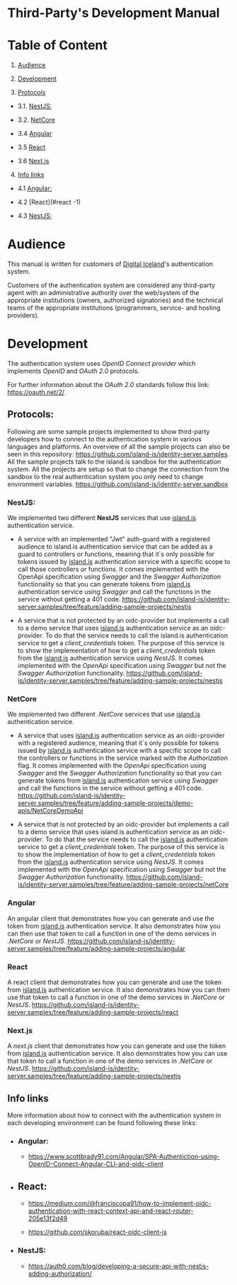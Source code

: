 # Third-Party's Development Manual

# Table of Content 

1. [Audience](#audience)

2. [Development](#development)

3. [Protocols](#protocols)

 - 3.1. [NestJS:](#nestjs)

 - 3.2. [NetCore](#netcore)

 - 3.4 [Angular](#angular)

 - 3.5 [React](#react)

 - 3.6 [Next.js](#nextjs)

4. [Info links](#info-links)

 - 4.1 [Angular:](#angular-1)

 - 4.2 [React](#react -1)

 - 4.3 [NestJS:](#nestjs)

# <a name="audience"></a>Audience

This manual is written for customers of [Digital Iceland](https://island.is/)'s authentication system.

Customers of the authentication system are considered any third-party agent with an administrative authority over the web/system of the appropriate institutions (owners, authorized signatories) and the technical teams of the appropriate institutions (programmers, service- and hosting providers).

# <a name="development"></a>Development 

The authentication system uses *OpenID Connect provider* which implements *OpenID* and *OAuth 2.0* protocols.

For further information about the *OAuth 2.0* standards follow this link: <https://oauth.net/2/>

## <a name="protocols"></a>Protocols:

Following are some sample projects implemented to show third-party developers how to connect to the authentication system in various languages and platforms.
An overview of all the sample projects can also be seen in this repository:
<https://github.com/island-is/identity-server.samples>.
All the sample projects talk to the island.is sandbox for the authentication system.
All the projects are setup so that to change the connection from the sandbox to the real authentication system you only need to change environment variables.
<https://github.com/island-is/identity-server.sandbox>

### <a name="nestjs"></a>NestJS:

We implemented two different **NestJS** services that use [island.is](https://island.is/) authentication service.

  - A service with an implemented "Jwt" auth-guard with a registered audience to island.is authentication service that can be added as a guard to controllers or functions, meaning that it´s only possible for tokens issued by [island.is](https://island.is/) authentication service with a specific scope to call those controllers or functions.
  It comes implemented with the OpenApi specification using *Swagger* and the *Swagger Authorization* functionality so that you can generate tokens from [island.is](https://island.is/) authentication service using *Swagger* and call the functions in the service without getting a 401 code.
  <https://github.com/island-is/identity-server.samples/tree/feature/adding-sample-projects/nestjs>

  - A service that is not protected by an oidc-provider but implements a call to a demo service that uses [island.is](https://island.is/) authentication service as an oidc-provider. To do that the service needs to call the island.is authentication service to get a *client_credentials* token. The purpose of this service is to show the implementation of how to get a *client_credentials* token from the [island.is](https://island.is/) authentication service using *NestJS*.
  It comes implemented with the *OpenApi* specification using *Swagger* but not the *Swagger Authorization* functionality.
  <https://github.com/island-is/identity-server.samples/tree/feature/adding-sample-projects/nestjs>

### <a name="netcore"></a>NetCore

We implemented two different *.NetCore* services that use [island.is](https://island.is/) authentication service.

  - A service that uses [island.is](https://island.is/) authentication service as an oidc-provider with a registered audience, meaning that it´s only possible for tokens issued by [island.is](https://island.is/) authentication service with a specific scope to call the controllers or functions in the service marked with the *Authorization* flag.
  It comes implemented with the *OpenApi* specification using *Swagger* and the *Swagger Authorization* functionality so that you can generate tokens from [island.is](https://island.is/) authentication service using *Swagger* and call the functions in the service without getting a 401 code.
  <https://github.com/island-is/identity-server.samples/tree/feature/adding-sample-projects/demo-apis/NetCoreDemoApi>

  - A service that is not protected by an oidc-provider but implements a call to a demo service that uses island.is authentication service as an oidc-provider.
  To do that the service needs to call the [island.is](https://island.is/) authentication service to get a *client_credentials* token.
  The purpose of this service is to show the implementation of how to get a *client_credentials* token from the [island.is](https://island.is/) authentication service using *NestJS*.
  It comes implemented with the *OpenApi* specification using *Swagger* but not the *Swagger Authorization* functionality.
  <https://github.com/island-is/identity-server.samples/tree/feature/adding-sample-projects/netCore>

### <a name="angular"></a>Angular

An angular client that demonstrates how you can generate and use the token from [island.is](https://island.is/) authentication service.
It also demonstrates how you can then use that token to call a function in one of the demo services in *.NetCore* or *NestJS*.
<https://github.com/island-is/identity-server.samples/tree/feature/adding-sample-projects/angular>

### <a name="react"></a>React

A react client that demonstrates how you can generate and use the token from [island.is](https://island.is/) authentication service.
It also demonstrates how you can then use that token to call a function in one of the demo services in *.NetCore* or *NestJS*.
<https://github.com/island-is/identity-server.samples/tree/feature/adding-sample-projects/react> 

### <a name="nextjs"></a>Next.js

A *next.js* client that demonstrates how you can generate and use the token from [island.is](https://island.is/) authentication service.
It also demonstrates how you can use that token to call a function in one of the demo services in *.NetCore* or *NestJS*.
<https://github.com/island-is/identity-server.samples/tree/feature/adding-sample-projects/nextjs> 

## <a name="info-links"></a>Info links 

More information about how to connect with the authentication system in each developing environment can be found following these links:

  - ### <a name="angular -1"></a>Angular:

    - <https://www.scottbrady91.com/Angular/SPA-Authentiction-using-OpenID-Connect-Angular-CLI-and-oidc-client>

  - ## <a name="react -1"></a>React:

    - <https://medium.com/@franciscopa91/how-to-implement-oidc-authentication-with-react-context-api-and-react-router-205e13f2d49>

    - <https://github.com/skoruba/react-oidc-client-js>

  - ### <a name="nestjs"></a>NestJS:

    - <https://auth0.com/blog/developing-a-secure-api-with-nestjs-adding-authorization/>